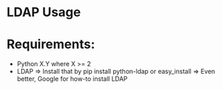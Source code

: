 

LDAP Usage
==========

Requirements:
====================
  + Python X.Y where X >= 2
  + LDAP => Install that by pip install python-ldap or easy\_install
         => Even better, Google for how-to install LDAP
